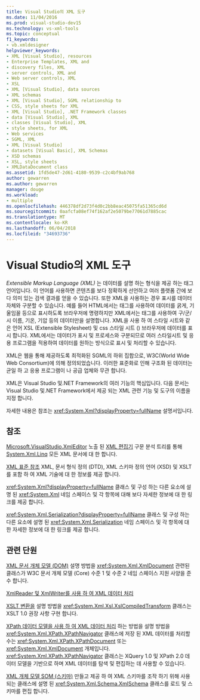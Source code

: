 ```yaml
---
title: Visual Studio의 XML 도구
ms.date: 11/04/2016
ms.prod: visual-studio-dev15
ms.technology: vs-xml-tools
ms.topic: conceptual
f1_keywords:
- vb.xmldesigner
helpviewer_keywords:
- XML [Visual Studio], resources
- Enterprise Templates, XML and
- discovery files, XML
- server controls, XML and
- Web server controls, XML
- XSL
- XML [Visual Studio], data sources
- XML schemas
- XML [Visual Studio], SGML relationship to
- CSS, style sheets for XML
- XML [Visual Studio], .NET Framework classes
- data [Visual Studio], XML
- classes [Visual Studio], XML
- style sheets, for XML
- Web services
- SGML, XML
- XML [Visual Studio]
- datasets [Visual Basic], XML Schemas
- XSD schemas
- XSL, style sheets
- XMLDataDocument class
ms.assetid: 1fd5de47-2d61-4180-9539-c2c4bf9ab768
author: gewarren
ms.author: gewarren
manager: douge
ms.workload:
- multiple
ms.openlocfilehash: 446378df2d73f4d0c2bb8eac45075fa51365cd6d
ms.sourcegitcommit: 0aafcfa08ef74f162af2e5079be77061d7885cac
ms.translationtype: MT
ms.contentlocale: ko-KR
ms.lasthandoff: 06/04/2018
ms.locfileid: "34693736"
---
```

# <a name="xml-tools-in-visual-studio"></a>Visual Studio의 XML 도구

*Extensible Markup Language (XML)* 는 데이터를 설명 하는 형식을 제공 하는 태그 언어입니다. 이 언어를 사용하면 콘텐츠를 보다 정확하게 선언하고 여러 플랫폼 간에 보다 의미 있는 검색 결과를 얻을 수 있습니다. 또한 XML을 사용하는 경우 표시를 데이터 자체와 구분할 수 있습니다. 예를 들어 HTML에서는 태그를 사용하여 데이터를 굵게, 기울임꼴 등으로 표시하도록 브라우저에 명령하지만 XML에서는 태그를 사용하여 구/군/시 이름, 기온, 기압 등의 데이터만을 설명합니다. XML을 사용 하 여 스타일 시트와 같은 언어 XSL (Extensible Stylesheet) 및 css 스타일 시트 () 브라우저에 데이터를 표시 합니다. XML에서는 데이터가 표시 및 프로세스와 구분되므로 여러 스타일시트 및 응용 프로그램을 적용하여 데이터를 원하는 방식으로 표시 및 처리할 수 있습니다.

XML은 웹을 통해 제공하도록 최적화된 SGML의 하위 집합으로, W3C(World Wide Web Consortium)에 의해 정의되었습니다. 이러한 표준화로 인해 구조화 된 데이터는 균일 하 고 응용 프로그램이 나 공급 업체와 무관 합니다.

XML은 Visual Studio 및.NET Framework의 여러 기능의 핵심입니다. 다음 문서는 Visual Studio 및.NET Framework에서 제공 되는 XML 관련 기능 및 도구의 이름을 지정 합니다.

자세한 내용은 참조는 <xref:System.Xml?displayProperty=fullName> 설명서입니다.

## <a name="reference"></a>참조

[Microsoft.VisualStudio.XmlEditor](http://go.microsoft.com/fwlink/?LinkID=165699) 노출 된 [XML 편집기](http://go.microsoft.com/fwlink/?LinkId=228249) 구문 분석 트리를 통해 [System.Xml.Linq](http://go.microsoft.com/fwlink/?LinkId=228250) 모든 XML 문서에 대 한 합니다.

[XML 표준 참조](http://msdn.microsoft.com/79c78508-c9d0-423a-a00f-672e855de401) XML, 문서 형식 정의 (DTD), XML 스키마 정의 언어 (XSD) 및 XSLT를 포함 하 여 XML 기술에 대 한 정보를 제공 합니다.

<xref:System.Xml?displayProperty=fullName> 클래스 및 구성 하는 다른 요소에 설명 된 <xref:System.Xml> 네임 스페이스 및 각 항목에 대해 보다 자세한 정보에 대 한 링크를 제공 합니다.

<xref:System.Xml.Serialization?displayProperty=fullName> 클래스 및 구성 하는 다른 요소에 설명 된 <xref:System.Xml.Serialization> 네임 스페이스 및 각 항목에 대 한 자세한 정보에 대 한 링크를 제공 합니다.

## <a name="related-sections"></a>관련 단원

[XML 문서 개체 모델 (DOM)](/dotnet/standard/data/xml/xml-document-object-model-dom) 설명 방법을 <xref:System.Xml.XmlDocument> 관련된 클래스가 W3C 문서 개체 모델 (Core) 수준 1 및 수준 2 네임 스페이스 지원 사양을 준수 합니다.

[XmlReader 및 XmlWriter를 사용 하 여 XML 데이터 처리](https://msdn.microsoft.com/library/cc189001(v=vs.95).aspx)

[XSLT 변환을](/dotnet/standard/data/xml/xslt-transformations) 설명 방법을 <xref:System.Xml.Xsl.XslCompiledTransform> 클래스는 XSLT 1.0 권장 사항 구현 합니다.

[XPath 데이터 모델을 사용 하 여 XML 데이터 처리](/dotnet/standard/data/xml/process-xml-data-using-the-xpath-data-model) 하는 방법을 설명 방법을 <xref:System.Xml.XPath.XPathNavigator> 클래스에 저장 된 XML 데이터를 처리할 수는 <xref:System.Xml.XPath.XPathDocument> 또는 <xref:System.Xml.XmlDocument> 개체입니다. <xref:System.Xml.XPath.XPathNavigator> 클래스는 XQuery 1.0 및 XPath 2.0 데이터 모델을 기반으로 하며 XML 데이터를 탐색 및 편집하는 데 사용할 수 있습니다.

[XML 개체 모델 SOM (스키마)](/dotnet/standard/data/xml/xml-schema-object-model-som) 만들고 제공 하 여 XML 스키마를 조작 하기 위해 사용 되는 클래스에 설명 된 <xref:System.Xml.Schema.XmlSchema> 클래스를 로드 및 스키마를 편집 합니다.